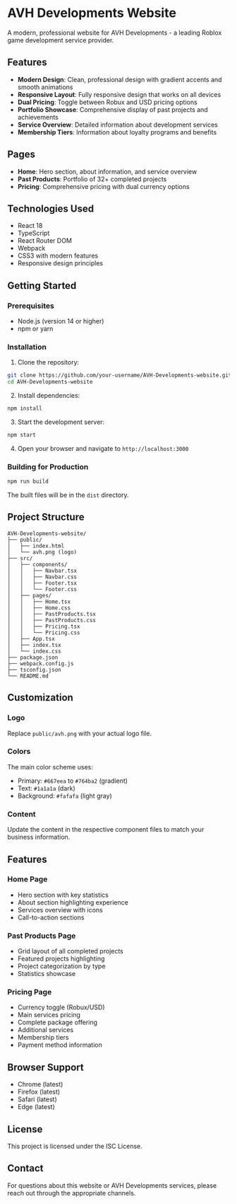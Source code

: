 # AVH Developments Website

A modern, professional website for AVH Developments - a leading Roblox game development service provider.

## Features

- **Modern Design**: Clean, professional design with gradient accents and smooth animations
- **Responsive Layout**: Fully responsive design that works on all devices
- **Dual Pricing**: Toggle between Robux and USD pricing options
- **Portfolio Showcase**: Comprehensive display of past projects and achievements
- **Service Overview**: Detailed information about development services
- **Membership Tiers**: Information about loyalty programs and benefits

## Pages

- **Home**: Hero section, about information, and service overview
- **Past Products**: Portfolio of 32+ completed projects
- **Pricing**: Comprehensive pricing with dual currency options

## Technologies Used

- React 18
- TypeScript
- React Router DOM
- Webpack
- CSS3 with modern features
- Responsive design principles

## Getting Started

### Prerequisites

- Node.js (version 14 or higher)
- npm or yarn

### Installation

1. Clone the repository:
```bash
git clone https://github.com/your-username/AVH-Developments-website.git
cd AVH-Developments-website
```

2. Install dependencies:
```bash
npm install
```

3. Start the development server:
```bash
npm start
```

4. Open your browser and navigate to `http://localhost:3000`

### Building for Production

```bash
npm run build
```

The built files will be in the `dist` directory.

## Project Structure

```
AVH-Developments-website/
├── public/
│   ├── index.html
│   └── avh.png (logo)
├── src/
│   ├── components/
│   │   ├── Navbar.tsx
│   │   ├── Navbar.css
│   │   ├── Footer.tsx
│   │   └── Footer.css
│   ├── pages/
│   │   ├── Home.tsx
│   │   ├── Home.css
│   │   ├── PastProducts.tsx
│   │   ├── PastProducts.css
│   │   ├── Pricing.tsx
│   │   └── Pricing.css
│   ├── App.tsx
│   ├── index.tsx
│   └── index.css
├── package.json
├── webpack.config.js
├── tsconfig.json
└── README.md
```

## Customization

### Logo
Replace `public/avh.png` with your actual logo file.

### Colors
The main color scheme uses:
- Primary: `#667eea` to `#764ba2` (gradient)
- Text: `#1a1a1a` (dark)
- Background: `#fafafa` (light gray)

### Content
Update the content in the respective component files to match your business information.

## Features

### Home Page
- Hero section with key statistics
- About section highlighting experience
- Services overview with icons
- Call-to-action sections

### Past Products Page
- Grid layout of all completed projects
- Featured projects highlighting
- Project categorization by type
- Statistics showcase

### Pricing Page
- Currency toggle (Robux/USD)
- Main services pricing
- Complete package offering
- Additional services
- Membership tiers
- Payment method information

## Browser Support

- Chrome (latest)
- Firefox (latest)
- Safari (latest)
- Edge (latest)

## License

This project is licensed under the ISC License.

## Contact

For questions about this website or AVH Developments services, please reach out through the appropriate channels. 